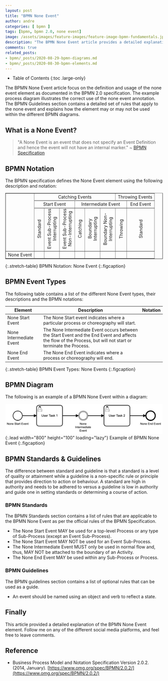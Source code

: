 ```yaml
---
layout: post
title: "BPMN None Event"
author: andre
categories: [ bpmn ]
tags: [bpmn, bpmn 2.0, none event]
image: /assets/images/feature-images/feature-image-bpmn-fundamentals.jpg
description: "The BPMN None Event article provides a detailed explanation of the none event element, including the BPMN notation, an example diagram and guidelines."
comments: true
related_posts:
- bpmn/_posts/2020-08-29-bpmn-diagrams.md
- bpmn/_posts/2020-08-30-bpmn-elements.md
---
```


- Table of Contents
{:toc .large-only}

The BPMN None Event article focus on the definition and usage of the none event element as documented in the BPMN 2.0
specification. The example process diagram illustrates the correct use of the none event annotation. The BPMN Guidelines
section contains a detailed set of rules that apply to the none event and explains how the element may or may not be used
within the different BPMN diagrams.

## What is a None Event?
> "A None Event is an event that does not specify an Event Definition and hence the event will not have an internal 
> marker." ~ [BPMN Specification][1]


## BPMN Notation
The BPMN specification defines the None Event element using the following description and notation:

<table class="stretch-table" style="text-align: center;" border="1">
<tr><td rowspan="3"></td><td colspan="6" align="center">Catching Events</td><td colspan="2">Throwing Events</td></tr>
<tr><td colspan="3" align="center">Start Event</td><td colspan="4">Intermediate Event</td><td>End Event</td></tr>
<tr><td><SPAN STYLE="writing-mode: vertical-lr;-ms-writing-mode: tb-lr; transform: rotate(180deg);">Standard</SPAN></td><td><SPAN STYLE="writing-mode: vertical-rl;-ms-writing-mode: tb-rl; transform: rotate(180deg);">Event Sub-Process <br> Interrupting</SPAN></td><td><SPAN STYLE="writing-mode: vertical-rl;-ms-writing-mode: tb-rl; transform: rotate(180deg);">Event Sub-Process <br> Non-Interrupting</SPAN></td><td><SPAN STYLE="writing-mode: vertical-lr;-ms-writing-mode: tb-rl; transform: rotate(180deg);">Catching</SPAN></td><td><SPAN STYLE="writing-mode: vertical-rl;-ms-writing-mode: tb-rl; transform: rotate(180deg);">Boundary <br> Interrupting</SPAN></td><td><SPAN STYLE="writing-mode: vertical-rl;-ms-writing-mode: tb-rl; transform: rotate(180deg);">Boundary Non-<br> Interrupting</SPAN></td><td><SPAN STYLE="writing-mode: vertical-lr;-ms-writing-mode: tb-rl; transform: rotate(180deg);">Throwing</SPAN></td><td><SPAN STYLE="writing-mode: vertical-lr;-ms-writing-mode: tb-rl; transform: rotate(180deg);">Standard</SPAN></td></tr>
<tr><td style="text-align: left;">None Event</td><td><iconify-icon height=48px data-icon="bpmn:start-event-none"></iconify-icon></td><td></td><td></td><td></td><td></td><td></td><td><iconify-icon height=48px data-icon="bpmn:intermediate-event-none"></iconify-icon></td><td><iconify-icon height=48px data-icon="bpmn:end-event-none"></iconify-icon></td></tr>
</table>
{:.stretch-table}
BPMN Notation: None Event
{:.figcaption}

## BPMN Event Types
The following table contains a list of the different None Event types, their descriptions and the BPMN notations:

| Element | Description | Notation |
|---------|-------------|:--------:|
| None Start Event | The None Start event indicates where a particular process or choreography will start. | <iconify-icon height=48px data-icon="bpmn:start-event-none"></iconify-icon> |
| None Intermediate Event | The None Intermediate Event occurs between the Start Event and the End Event and affects the flow of the Process, but will not start or terminate the Process. | <iconify-icon height=48px data-icon="bpmn:intermediate-event-none"></iconify-icon> |
| None End Event | The None End Event indicates where a process or choreography will end. | <iconify-icon height=48px data-icon="bpmn:end-event-none"></iconify-icon> |

{:.stretch-table}
BPMN Event Types: None Events
{:.figcaption}


## BPMN Diagram
The following is an example of a BPMN None Event within a diagram:

![BPMN None Event](/assets/images/posts/bpmn-none-event/bpmn-none-event.png){:.lead width="800" height="100" loading="lazy"}
Example of BPMN None Event
{:.figcaption}


## BPMN Standards & Guidelines
The difference between standard and guideline is that a standard is a level of quality or attainment while a guideline
is a non-specific rule or principle that provides direction to action or behaviour. A standard are high in authority and
needs to be adhered to versus a guideline is low in authority and guide one in setting standards or determining a course
of action.

### BPMN Standards
The BPMN Standards section contains a list of rules that are applicable to the BPMN None Event as per the official
rules of the BPMN Specification.

* The None Start Event MAY be used for a top-level Process or any type of Sub-Process (except an Event Sub-Process).
* The None Start Event MAY NOT be used for an Event Sub-Process.
* The None Intermediate Event MUST only be used in normal flow and, thus, MAY NOT be attached to the boundary of an Activity.
* The None End Event MAY be used within any Sub-Process or Process.

### BPMN Guidelines
The BPMN guidelines section contains a list of optional rules that can be used as a guide.

* An event should be named using an object and verb to reflect a state.


## Finally
This article provided a detailed explanation of the BPMN None Event element. Follow me on any of the different
social media platforms, and feel free to leave comments.

## Reference
* Business Process Model and Notation Specification Version 2.0.2. (2014, January). [https://www.omg.org/spec/BPMN/2.0.2/](https://www.omg.org/spec/BPMN/2.0.2/)

[1]:https://www.omg.org/spec/BPMN/2.0.2/PDF